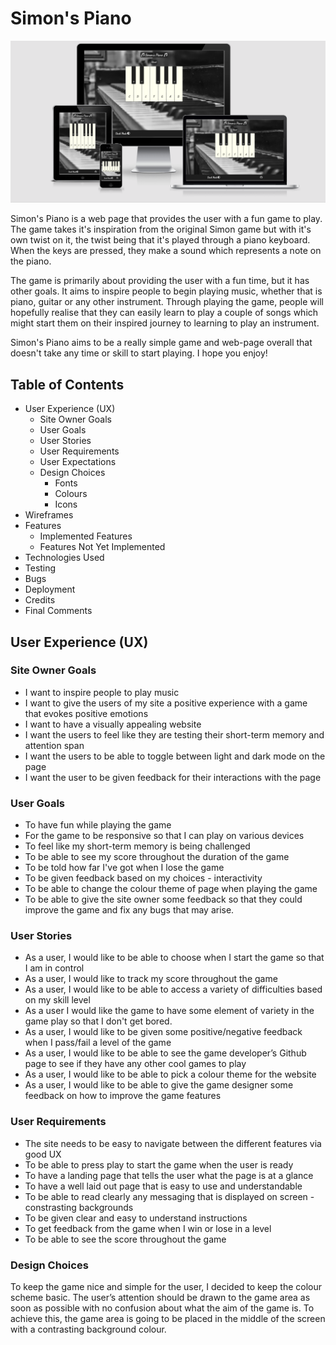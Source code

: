 # Simon's Piano

![Am I responsive image to go here](assets/images/readme-imgs/am-i-responsive.png)

Simon's Piano is a web page that provides the user with a fun game to play. The game takes it's inspiration from the original Simon game but with it's own twist on it, the twist being that it's played through a piano keyboard. When the keys are pressed, they make a sound which represents a note on the piano.

The game is primarily about providing the user with a fun time, but it has other goals. It aims to inspire people to begin playing music, whether that is piano, guitar or any other instrument. Through playing the game, people will hopefully realise that they can easily learn to play a couple of songs which might start them on their inspired journey to learning to play an instrument. 

Simon's Piano aims to be a really simple game and web-page overall that doesn't take any time or skill to start playing. I hope you enjoy!

## Table of Contents
* User Experience (UX)
    * Site Owner Goals
    * User Goals
    * User Stories
    * User Requirements
    * User Expectations
    * Design Choices
        * Fonts
        * Colours
        * Icons
* Wireframes
* Features
    * Implemented Features
    * Features Not Yet Implemented
* Technologies Used
* Testing
* Bugs
* Deployment
* Credits
* Final Comments

## User Experience (UX)

### Site Owner Goals
* I want to inspire people to play music
* I want to give the users of my site a positive experience with a game that evokes positive emotions
* I want to have a visually appealing website
* I want the users to feel like they are testing their short-term memory and attention span
* I want the users to be able to toggle between light and dark mode on the page
* I want the user to be given feedback for their interactions with the page

### User Goals
* To have fun while playing the game
* For the game to be responsive so that I can play on various devices
* To feel like my short-term memory is being challenged 
* To be able to see my score throughout the duration of the game 
* To be told how far I've got when I lose the game
* To be given feedback based on my choices - interactivity
* To be able to change the colour theme of page when playing the game
* To be able to give the site owner some feedback so that they could improve the game and fix any bugs that may arise.

### User Stories
* As a user, I would like to be able to choose when I start the game so that I am in control
* As a user, I would like to track my score throughout the game
* As a user, I would like to be able to access a variety of difficulties based on my skill level
* As a user I would like the game to have some element of variety in the game play so that I don't get bored. 
* As a user, I would like to be given some positive/negative feedback when I pass/fail a level of the game
* As a user, I would like to be able to see the game developer’s Github page to see if they have any other cool games to play
* As a user, I would like to be able to pick a colour theme for the website
* As a user, I would like to be able to give the game designer some feedback on how to improve the game features

### User Requirements
* The site needs to be easy to navigate between the different features via good UX
* To be able to press play to start the game when the user is ready
* To have a landing page that tells the user what the page is at a glance
* To have a well laid out page that is easy to use and understandable
* To be able to read clearly any messaging that is displayed on screen - constrasting backgrounds
* To be given clear and easy to understand instructions
* To get feedback from the game when I win or lose in a level
* To be able to see the score throughout the game 

### Design Choices
To keep the game nice and simple for the user, I decided to keep the colour scheme basic. The user’s attention should be drawn to the game area as soon as possible with no confusion about what the aim of the game is. To achieve this, the game area is going to be placed in the middle of the screen with a contrasting background colour. 

